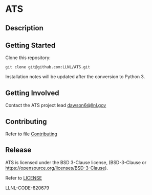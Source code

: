 # ATS

## Description

## Getting Started

Clone this repository:

    git clone git@github.com:LLNL/ATS.git

Installation notes will be updated after the conversion to Python 3.

## Getting Involved

Contact the ATS project lead dawson6@llnl.gov

## Contributing 

Refer to file [Contributing](CONTRIBUTING.md)


## Release

ATS is licensed under the BSD 3-Clause license, (BSD-3-Clause or
https://opensource.org/licenses/BSD-3-Clause).

Refer to [LICENSE](LICENSE)

LLNL-CODE-820679

